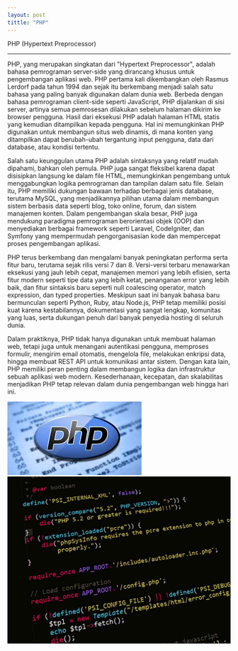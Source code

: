 ```yaml
---
layout: post
tittle: "PHP"
---
```


PHP (Hypertext Preprocessor)

---

PHP, yang merupakan singkatan dari "Hypertext Preprocessor", adalah bahasa pemrograman server-side yang dirancang khusus untuk pengembangan aplikasi web. PHP pertama kali dikembangkan oleh Rasmus Lerdorf pada tahun 1994 dan sejak itu berkembang menjadi salah satu bahasa yang paling banyak digunakan dalam dunia web. Berbeda dengan bahasa pemrograman client-side seperti JavaScript, PHP dijalankan di sisi server, artinya semua pemrosesan dilakukan sebelum halaman dikirim ke browser pengguna. Hasil dari eksekusi PHP adalah halaman HTML statis yang kemudian ditampilkan kepada pengguna. Hal ini memungkinkan PHP digunakan untuk membangun situs web dinamis, di mana konten yang ditampilkan dapat berubah-ubah tergantung input pengguna, data dari database, atau kondisi tertentu.

Salah satu keunggulan utama PHP adalah sintaksnya yang relatif mudah dipahami, bahkan oleh pemula. PHP juga sangat fleksibel karena dapat disisipkan langsung ke dalam file HTML, memungkinkan pengembang untuk menggabungkan logika pemrograman dan tampilan dalam satu file. Selain itu, PHP memiliki dukungan bawaan terhadap berbagai jenis database, terutama MySQL, yang menjadikannya pilihan utama dalam membangun sistem berbasis data seperti blog, toko online, forum, dan sistem manajemen konten. Dalam pengembangan skala besar, PHP juga mendukung paradigma pemrograman berorientasi objek (OOP) dan menyediakan berbagai framework seperti Laravel, CodeIgniter, dan Symfony yang mempermudah pengorganisasian kode dan mempercepat proses pengembangan aplikasi.

PHP terus berkembang dan mengalami banyak peningkatan performa serta fitur baru, terutama sejak rilis versi 7 dan 8. Versi-versi terbaru menawarkan eksekusi yang jauh lebih cepat, manajemen memori yang lebih efisien, serta fitur modern seperti tipe data yang lebih ketat, penanganan error yang lebih baik, dan fitur sintaksis baru seperti null coalescing operator, match expression, dan typed properties. Meskipun saat ini banyak bahasa baru bermunculan seperti Python, Ruby, atau Node.js, PHP tetap memiliki posisi kuat karena kestabilannya, dokumentasi yang sangat lengkap, komunitas yang luas, serta dukungan penuh dari banyak penyedia hosting di seluruh dunia.

Dalam praktiknya, PHP tidak hanya digunakan untuk membuat halaman web, tetapi juga untuk menangani autentikasi pengguna, memproses formulir, mengirim email otomatis, mengelola file, melakukan enkripsi data, hingga membuat REST API untuk komunikasi antar sistem. Dengan kata lain, PHP memiliki peran penting dalam membangun logika dan infrastruktur sebuah aplikasi web modern. Kesederhanaan, kecepatan, dan skalabilitas menjadikan PHP tetap relevan dalam dunia pengembangan web hingga hari ini.


![Gambar Deskripsi](/assets/images/php.jpg)
![Gambar Deskripsi](/assets/images/php2.jpeg)